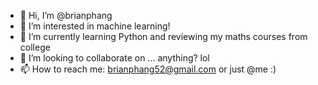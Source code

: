 - 👋 Hi, I’m @brianphang
- 👀 I’m interested in machine learning!
- 🌱 I’m currently learning Python and reviewing my maths courses from college
- 💞️ I’m looking to collaborate on ... anything? lol
- 📫 How to reach me: brianphang52@gmail.com or just @me :)

